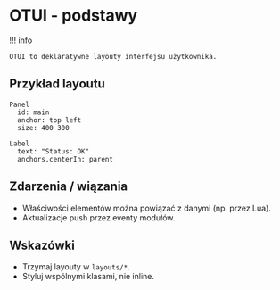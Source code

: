 ﻿# OTUI - podstawy

!!! info

    OTUI to deklaratywne layouty interfejsu użytkownika.
## Przykład layoutu

```otui
Panel
  id: main
  anchor: top left
  size: 400 300

Label
  text: "Status: OK"
  anchors.centerIn: parent

```
## Zdarzenia / wiązania

- Właściwości elementów można powiązać z danymi (np. przez Lua).
- Aktualizacje push przez eventy modułów.
## Wskazówki

- Trzymaj layouty w `layouts/*`.
- Styluj wspólnymi klasami, nie inline.

